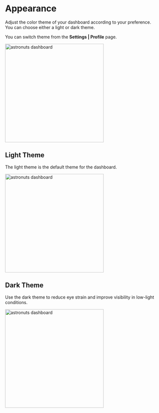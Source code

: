 # Appearance

Adjust the color theme of your dashboard according to your preference. You can choose either a light or dark theme.

You can switch theme from the <b>Settings | Profile</b> page.

<img src="select_theme.png" alt="astronuts dashboard" border-effect="line" width="321" thumbnail="true"/>

## Light Theme

The light theme is the default theme for the dashboard.

<img src="light_theme.png" alt="astronuts dashboard" border-effect="line" width="321" thumbnail="true"/>

## Dark Theme

Use the dark theme to reduce eye strain and improve visibility in low-light conditions.

<img src="dark_theme.png" alt="astronuts dashboard" border-effect="line" width="321" thumbnail="true"/>